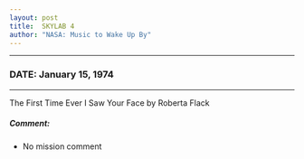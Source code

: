 ```yaml
---
layout: post
title:  SKYLAB 4
author: "NASA: Music to Wake Up By"
---
```


----
### DATE: January 15, 1974
----
The First Time Ever I Saw Your Face by Roberta Flack

##### Comment:
* No mission comment
